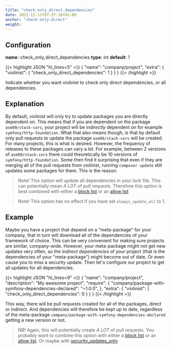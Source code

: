 ```yaml
---
title: "check_only_direct_dependencies"
date: 2021-12-11T07:27:10+01:00
anchor: "check-only-direct"
weight:
---
```


## Configuration

__name__: check_only_direct_dependencies
__type__: int
__default__: 1

{{< highlight JSON "hl_lines=5" >}}
{
  "name": "company/project",
  "extra": {
    "violinist": {
      "check_only_direct_dependencies": 1
    }
  }
}
{{< /highlight >}}

Indicate whether you want violinist to check only direct dependencies, or all dependencies.

## Explanation

By default, violinist will only try to update packages you are directly dependent on. This means that if you are dependent on the package `asm89/stack-cors`, your project will be _indirectly_ dependent on for example `symfony/http-foundation`. What that also means though, is that by default only pull requests to update the package `asm89/stack-cors` will be created. For many projects, this is what is desired. However, the frequency of releases to these packages can vary a lot. For example, between 2 versions of `asm89/stack-cors` there could theoretically be 10 versions of `symfony/http-foundation`. Some then find it surprising that even if they are merging all of the pull requests from violinist, running `composer update` still updates some packages for them. This is the reason.

> Note! This option will update all dependencies in your lock file. This can potentially mean _A LOT_ of pull requests. Therefore this option is best combined with either a [block list](#blocklisting-projects) or an [allow list](#allow-list)

> Note! This option has no effect if you have set `always_update_all` to 1.

## Example

Maybe you have a project that depend on a "meta-package" for your company, that in turn will download all of the dependencies of your framework of choice. This can be very convenient for making sure projects are similar, company-wide. However, your meta-package might not get new updates very often, so the _indirect dependencies_ of your project (that is the dependencies of your "meta-package") might become out of date. Or even cause you to miss a security update. Then let's configure our project to get all updates for all dependencies.

{{< highlight JSON "hl_lines=9" >}}
{
  "name": "company/project",
  "description": "My awesome project",
  "require": {
    "company/package-with-symfony-dependencies-declared": "~1.0.0",
  },
  "extra": {
    "violinist": {
      "check_only_direct_dependencies": 0
    }
  }
}
{{< /highlight >}}

This way, there will be pull requests created for all of the packages, direct or indirect. And dependencies will therefore be kept up to date, regardless of the meta-package `company/package-with-symfony-dependencies-declared` getting a new version or not.

> NB! Again, this will potentially create _A LOT_ of pull requests. You probably want to combine this option with either a [block list](#blocklisting-projects) or an [allow list](#allow-list). Or maybe with [security_updates_only](#security-updates-only)
